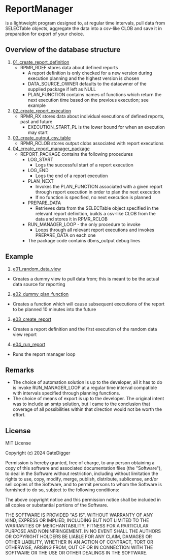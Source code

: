 # ReportManager
is a lightweight program designed to, at regular time intervals, pull data from SELECTable objects, aggregate the data into a csv-like CLOB and save it in preparation for export of your choice.

## Overview of the database structure
1. [01_create_report_definition](DB_structure/01_create_report_definition.txt)
    - RPMR_RDEF stores data about defined reports
      - A report definition is only checked for a new version during execution planning and the highest version is chosen
      - DATA_SOURCE_OWNER defaults to the dataowner of the supplied package if left as NULL
      - PLAN_FUNCTION contains names of functions which return the next execution time based on the previous execution; see example
2. [02_create_report_execution](DB_structure/02_create_report_execution.txt)
    - RPMR_RX stores data about individual executions of defined reports, past and future
      - EXECUTION_START_PL is the lower bound for when an execution may start
3. [03_create_output_csv_table](DB_structure/03_create_output_csv_table.txt)
    - RPMR_RCLOB stores output clobs associated with report executions
4. [04_create_report_manager_package](DB_structure/04_create_report_manager_package.txt)
    - REPORT_PACKAGE contains the following procedures
      - LOG_START
        - Logs the successful start of a report execution
      - LOG_END
        - Logs the end of a report execution
      - PLAN_NEXT
        - Invokes the PLAN_FUNCTION associated with a given report through report execution in order to plan the next execution
        - If no function is specified, no next execution is planned
      - PREPARE_DATA
        - Retrieves data from the SELECTable object specified in the relevant report definition, builds a csv-like CLOB from the data and stores it in RPMR_RCLOB
      - RUN_MANAGER_LOOP - the only procedure to invoke
        - Loops through all relevant report executions and invokes PREPARE_DATA on each one
      - The package code contains dbms_output debug lines
   
## Example
1. [e01_random_data_view](Example_project/e01_random_data_view.txt)
  - Creates a dummy view to pull data from; this is meant to be the actual data source for reporting
2. [e02_dummy_plan_function](Example_project/e02_dummy_plan_function.txt)
  - Creates a function which will cause subsequent executions of the report to be planned 10 minutes into the future
3. [e03_create_report](Example_project/e03_create_report.txt)
  - Creates a report definition and the first execution of the random data view report
4. [e04_run_report](Example_project/e04_run_report.txt)
  - Runs the report manager loop

## Remarks
- The choice of automation solution is up to the developer, all it has to do is invoke RUN_MANAGER_LOOP at a regular time interval compatible with intervals specified through planning functions.
- The choice of means of export is up to the developer. The original intent was to include an smtp solution, but I came to the conclusion that coverage of all possibilities within that direction would not be worth the effort.

## License

MIT License

Copyright (c) 2024 GateDigger

Permission is hereby granted, free of charge, to any person obtaining a copy
of this software and associated documentation files (the "Software"), to deal
in the Software without restriction, including without limitation the rights
to use, copy, modify, merge, publish, distribute, sublicense, and/or sell
copies of the Software, and to permit persons to whom the Software is
furnished to do so, subject to the following conditions:

The above copyright notice and this permission notice shall be included in all
copies or substantial portions of the Software.

THE SOFTWARE IS PROVIDED "AS IS", WITHOUT WARRANTY OF ANY KIND, EXPRESS OR
IMPLIED, INCLUDING BUT NOT LIMITED TO THE WARRANTIES OF MERCHANTABILITY,
FITNESS FOR A PARTICULAR PURPOSE AND NONINFRINGEMENT. IN NO EVENT SHALL THE
AUTHORS OR COPYRIGHT HOLDERS BE LIABLE FOR ANY CLAIM, DAMAGES OR OTHER
LIABILITY, WHETHER IN AN ACTION OF CONTRACT, TORT OR OTHERWISE, ARISING FROM,
OUT OF OR IN CONNECTION WITH THE SOFTWARE OR THE USE OR OTHER DEALINGS IN THE
SOFTWARE.
